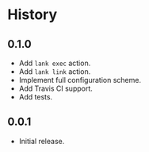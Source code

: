 History
=======

<!--
## Unreleased

* XXX
-->

## 0.1.0

* Add `lank exec` action.
* Add `lank link` action.
* Implement full configuration scheme.
* Add Travis CI support.
* Add tests.

## 0.0.1

* Initial release.

[@ryan-roemer]: https://github.com/ryan-roemer
